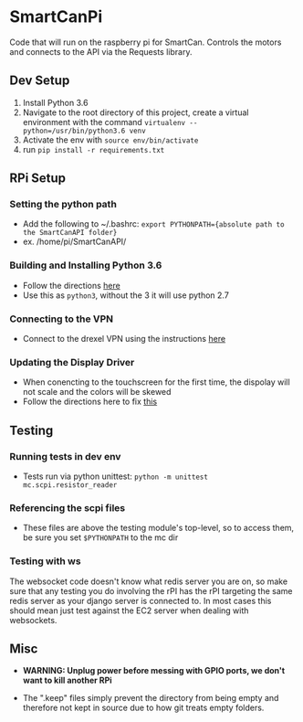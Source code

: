 SmartCanPi
==========
Code that will run on the raspberry pi for SmartCan.
Controls the motors and connects to the API via the Requests library.

Dev Setup
-----
1) Install Python 3.6
2) Navigate to the root directory of this project, create a virtual environment with the command `virtualenv --python=/usr/bin/python3.6 venv`
3) Activate the env with `source env/bin/activate`
4) run `pip install -r requirements.txt`

RPi Setup
-----

### Setting the python path
- Add the following to ~/.bashrc:
  `export PYTHONPATH={absolute path to the SmartCanAPI folder}`
- ex. /home/pi/SmartCanAPI/

### Building and Installing Python 3.6
- Follow the directions [here](https://stackoverflow.com/questions/41328451/ssl-module-in-python-is-not-available-when-installing-package-with-pip3)
- Use this as `python3`, without the 3 it will use python 2.7

### Connecting to the VPN
- Connect to the drexel VPN using the instructions [here](https://cs.uwaterloo.ca/twiki/view/CF/OpenConnect)

### Updating the Display Driver
- When conencting to the touchscreen for the first time, the dispolay will not scale and the colors will be skewed
- Follow the directions here to fix [this](https://l.messenger.com/l.php?u=https%3A%2F%2Flearn.adafruit.com%2Fadafruit-5-800x480-tft-hdmi-monitor-touchscreen-backpack%2Fraspberry-pi-config&h=ATNNiakcMEXnlUXH9UhTrdifml1isr4NaiATVXG2S6Lccxp58UHybRU88G4lbiSennek2EE7IUzxtAsWVdacy8aE_jSGUycsASCPVtAUPriutNh0cMx5MuUU)

Testing
-------

### Running tests in dev env
- Tests run via python unittest:
  `python -m unittest mc.scpi.resistor_reader`

### Referencing the scpi files
- These files are above the testing module's top-level, so to access them, be sure you set `$PYTHONPATH` to the mc dir

### Testing with ws
The websocket code doesn't know what redis server you are on, so make sure that any testing you do involving the rPI has the rPI targeting the same redis server as your django server is connected to. In most cases this should mean just test against the EC2 server when dealing with websockets.

Misc
----
- **WARNING: Unplug power before messing with GPIO ports, we don't want to kill another RPi**

- The ".keep" files simply prevent the directory from being empty and therefore not kept in source due to how git treats empty folders.
